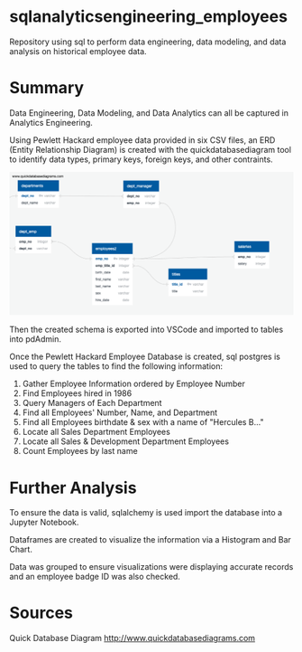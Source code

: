 # sqlanalyticsengineering_employees
Repository using sql to perform data engineering, data modeling, and data analysis on historical employee data.


# Summary
Data Engineering, Data Modeling, and Data Analytics can all be captured in Analytics Engineering.

Using Pewlett Hackard employee data provided in six CSV files, an ERD (Entity Relationship Diagram) is created with the quickdatabasediagram tool to identify data types, primary keys, foreign keys, and other contraints.

![Alt text](EmployEeSQL/QuickDBD-schema.sql.png?raw=true "correlation")

Then the created schema is exported into VSCode and imported to tables into pdAdmin.

Once the Pewlett Hackard Employee Database is created, sql postgres is used to query the tables to find the following information:

1. Gather Employee Information ordered by Employee Number
2. Find Employees hired in 1986
3. Query Managers of Each Department
4. Find all Employees' Number, Name, and Department
5. Find all Employees birthdate & sex with a name of "Hercules B..."
6. Locate all Sales Department Employees
7. Locate all Sales & Development Department Employees
8. Count Employees by last name


# Further Analysis
To ensure the data is valid, sqlalchemy is used import the database into a Jupyter Notebook.

Dataframes are created to visualize the information via a Histogram and Bar Chart.

Data was grouped to ensure visualizations were displaying accurate records and an employee badge ID was also checked.


# Sources
Quick Database Diagram
http://www.quickdatabasediagrams.com
